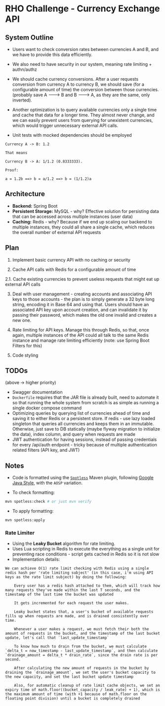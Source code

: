 # RHO Challenge - Currency Exchange API

## System Outline

- Users want to check conversion rates between currencies A and B, and we have to provide this data efficiently.

- We also need to have security in our system, meaning rate limiting + authn/authz

- We should cache currency conversions. After a user requests conversion from currency A to currency B, we should save (for a configurable amount of time) the conversion between those currencies. (probably save A ---> B and B ---> A, as they are the same, only inverted).

- Another optimization is to query available currencies only a single time and cache that data for a longer time. They almost never change, and we can easily prevent users from querying for unexistent currencies, which would trigger unnecessary external API calls.

- Unit tests with mocked dependencies should be employed

```
Currency A -> B: 1.2

That means

Currency B -> A: 1/1.2 (0.8333333).

Proof:

a = 1.2b ==> b = a/1.2 ==> b = (1/1.2)a
```

## Architecture

- **Backend:** Spring Boot
- **Persistent Storage:** MySQL - why? Effective solution for persisting data that can be accessed across multiple instances (user data)
- **Caching:** Redis - why? Because if we end up scaling our backend to multiple instances, they could all share a single cache, which reduces the overall number of external API requests

## Plan

1. Implement basic currency API with no caching or security

2. Cache API calls with Redis for a configurable amount of time

2.1. Cache existing currencies to prevent useless requests that might eat up external API calls

3. Deal with user management - creating accounts and associating API keys to those accounts - the plan is to simply generate a 32 byte long string, encoding it in Base 64 and using that. Users should have an associated API key upon account creation, and can invalidate it by passing their password, which makes the old one invalid and creates a new one.

4. Rate limiting for API keys. Manage this through Redis, so that, once again, multiple instances of the API could all talk to the same Redis instance and manage rate limiting efficiently (note: use Spring Boot Filters for this)

5. Code styling


## TODOs

(above -> higher priority)
- Swagger documentation
- `Dockerfile` requires that the JAR file is already built, need to automate it so that running the whole system from scratch is as simple as running a single docker compose command
- Optimizing queries by querying list of currencies ahead of time and saving it to either Redis or a persistent store. If redis - use lazy loaded singleton that queries all currencies and keeps them in an immutable. Otherwise, just save to DB statically (maybe flyway migration to initialize the data), index column, and query when requests are made
- JWT authentication for having sessions, instead of passing credentials for every /api/auth endpoint - tricky because of multiple authentication related filters (API key, and JWT)

## Notes

- Code is formatted using the [`Spotless`](https://github.com/diffplug/spotless/tree/main/plugin-maven) Maven plugin, following [Google Java Style](https://google.github.io/styleguide/javaguide.html), with the `AOSP` variation.

- To check formatting:

```sh
mvn spotless:check # or just mvn verify
```

- To apply formatting:

```sh
mvn spotless:apply
```

### Rate Limiter

- Using the **Leaky Bucket** algorithm for rate limiting.
- Uses Lua scripting in Redis to execute the everything as a single unit for preventing race conditions - script gets cached in Redis so it is not slow
- Implementation details:

```
We can achieve O(1) rate limit checking with Redis using a single redis hash per 'rate limiting subject' (in this case, i'm using API keys as the rate limit subject) by doing the following:

    Every user has a redis hash attached to them, which will track how many requests they've made within the last T seconds, and the timestamp of the last time the bucket was updated 

    It gets incremented for each request the user makes.

    Leaky bucket states that, a user's bucket of available requests fills up when requests are made, and is drained consistently over time.

    Whenever a user makes a request, we must fetch their both the amount of requests in the bucket, and the timestamp of the last bucket update, let's call that `last_update_timestamp`

    To know how much to drain from the bucket, we must calculate `delta_t = now_timestamp - last_update_timestamp`, and then calculate `drainage_amount = delta_t * drain_rate`, since the drain rate is per second.

    After calculating the new amount of requests in the bucket by draining the `drainage_amount`, we set the user's bucket capacity to the new capacity, and set the last bucket update timestamp

    Also, for automatic cleanup of rate limit cache objects, we set an expiry time of math.floor((bucket_capacity / leak_rate) + 1), which is the maximum amount of time (with +1 because of math.floor on the floating point division) until a bucket is completely drained
```